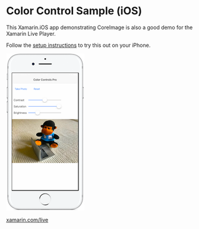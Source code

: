 Color Control Sample (iOS)
===========================

This Xamarin.iOS app demonstrating CoreImage is also a good demo for the Xamarin Live Player.

Follow the [setup instructions](https://developer.xamarin.com/guides/cross-platform/live/install) to try this out on your iPhone.

![](Screenshots/color-control-sml.png)

[xamarin.com/live](https://xamarin.com/live)
